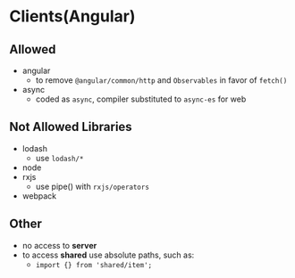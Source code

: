# Clients(Angular)
## Allowed
* angular
   * to remove `@angular/common/http` and `Observables` in favor of `fetch()`
* async
  * coded as `async`, compiler substituted to `async-es` for web

## Not Allowed Libraries
* lodash
   * use `lodash/*`
* node
* rxjs
   * use pipe() with `rxjs/operators`
* webpack

## Other
* no access to **server**
* to access **shared** use absolute paths, such as:
   * `import {} from 'shared/item';`
